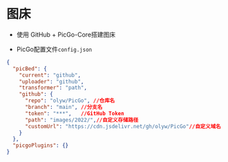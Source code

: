 # 图床

* 使用 GitHub + PicGo-Core搭建图床

* PicGo配置文件`config.json`

~~~json
{
  "picBed": {
    "current": "github",
    "uploader": "github",
    "transformer": "path",
    "github": {
      "repo": "olyw/PicGo",	//仓库名
      "branch": "main",	//分支名
      "token": "***",	//GitHub Token
      "path": "images/2022/",//自定义存储路径
      "customUrl": "https://cdn.jsdelivr.net/gh/olyw/PicGo"//自定义域名
    }
  },
  "picgoPlugins": {}
}
~~~

